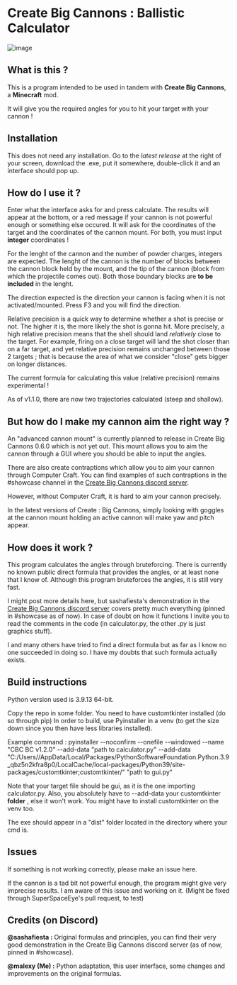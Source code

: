 # Create Big Cannons : Ballistic Calculator
![image](https://github.com/Malex21/CreateBigCannons-BallisticCalculator/assets/96785178/7e2e47f8-c82b-4931-9e47-6c770f65fa4a)


## What is this ?

This is a program intended to be used in tandem with **Create Big Cannons**, a **Minecraft** mod.

It will give you the required angles for you to hit your target with your cannon !

## Installation

This does not need any installation.
Go to the *latest release* at the right of your screen, download the .exe, put it somewhere, double-click it and an interface should pop up.

## How do I use it ?

Enter what the interface asks for and press calculate. The results will appear at the bottom, or a red message if your cannon is not powerful enough or something else occured.
It will ask for the coordinates of the target and the coordinates of the cannon mount. For both, you must input **integer** coordinates !

For the lenght of the cannon and the number of powder charges, integers are expected. 
The lenght of the cannon is the number of blocks between the cannon block held by the mount, and the tip of the cannon (block from which the projectile comes out). Both those boundary blocks are **to be included** in the lenght.

The direction expected is the direction your cannon is facing when it is not activated/mounted. Press F3 and you will find the direction.

Relative precision is a quick way to determine whether a shot is precise or not. The higher it is, the more likely the shot is gonna hit.
More precisely, a high relative precision means that the shell should land *relatively* close to the target.
For example, firing on a close target will land the shot closer than on a far target, and yet relative precision remains unchanged between those 2 targets ;
that is because the area of what we consider "close" gets bigger on longer distances.

The current formula for calculating this value (relative precision) remains experimental !

As of v1.1.0, there are now two trajectories calculated (steep and shallow).

## But how do I make my cannon aim the right way ?

An "advanced cannon mount" is currently planned to release in Create Big Cannons 0.6.0 which is not yet out.
This mount allows you to aim the cannon through a GUI where you should be able to input the angles.

There are also create contraptions which allow you to aim your cannon through Computer Craft.
You can find examples of such contraptions in the #showcase channel in the [Create Big Cannons discord server](https://discord.gg/vgfMMUUgvT).

However, without Computer Craft, it is hard to aim your cannon precisely.

In the latest versions of Create : Big Cannons, simply looking with goggles at the cannon mount holding an active cannon will make yaw and pitch appear.

## How does it work ?

This program calculates the angles through bruteforcing. There is currently no known public direct formula that provides the angles, or at least none that I know of.
Although this program bruteforces the angles, it is still very fast.

I might post more details here, but sashafiesta's demonstration in the [Create Big Cannons discord server](https://discord.gg/vgfMMUUgvT) covers pretty much everything (pinned in #showcase as of now). In case of doubt on how it functions I invite you to read the comments in the code (in calculator.py, the other .py is just graphics stuff).

I and many others have tried to find a direct formula but as far as I know no one succeeded in doing so. I have my doubts that such formula actually exists.

## Build instructions

Python version used is 3.9.13 64-bit.

Copy the repo in some folder. You need to have customtkinter installed (do so through pip)
In order to build, use Pyinstaller in a venv (to get the size down since you then have less libraries installed).

Example command : 
pyinstaller --noconfirm --onefile --windowed --name "CBC BC v1.2.0" --add-data "path to calculator.py" --add-data "C:/Users/<user>/AppData/Local/Packages/PythonSoftwareFoundation.Python.3.9_qbz5n2kfra8p0/LocalCache/local-packages/Python39/site-packages/customtkinter;customtkinter/"  "path to gui.py"

Note that your target file should be gui, as it is the one importing calculator.py. Also, you absolutely have to --add-data your customtkinter **folder** , else it won't work.
You might have to install customtkinter on the venv too.

The exe should appear in a "dist" folder located in the directory where your cmd is.

## Issues

If something is not working correctly, please make an issue here.

If the cannon is a tad bit not powerful enough, the program might give very imprecise results. I am aware of this issue and working on it. (Might be fixed through SuperSpaceEye's pull request, to test)

## Credits (on Discord)

**@sashafiesta :** Original formulas and principles, you can find their very good demonstration in the Create Big Cannons discord server (as of now, pinned in #showcase).

**@malexy (Me) :** Python adaptation, this user interface, some changes and improvements on the original formulas.
